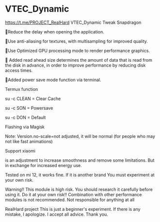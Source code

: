 # VTEC_Dynamic
https://t.me/PROJECT_RealHard
VTEC_Dynamic Tweak Snapdragon 

🔸Reduce the delay when opening the application.

🔸Use anti-aliasing for textures, with multisampling for improved quality.

🔸Use Optimized GPU processing mode to render performance graphics.

🔸 Added read ahead size determines the amount of data that is read from the disk in advance, in order to improve performance by reducing disk access times.

🔸Added power save mode function via terminal.

Termux function

su -c CLEAN = Clear Cache

su -c SON = Powersave

su -c DON = Default

Flashing via Magisk


Note: Version.no-scale=not adjusted, it will be normal (for people who may not like fast animations)



Support xiaomi

is an adjustment to increase smoothness and remove some limitations.  But in exchange for increased energy use.

Tested on mi 12, it works fine.  If it is another brand  You must experiment at your own risk.


Warning!! This module is high risk. You should research it carefully before using it. Do it at your own risk!!  Combination with other performance modules is not recommended.  Not responsible for anything at all

RealHard project This is just a beginner's experiment. If there is any mistake, I apologize. I accept all advice. Thank you.
